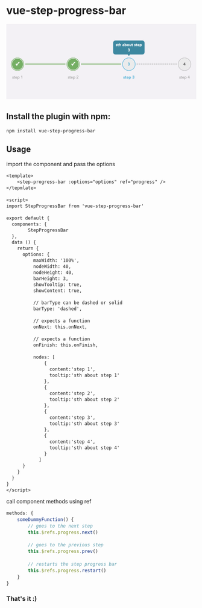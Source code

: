 # vue-step-progress-bar

![vue step progress bar](https://github.com/sajj-rahimi/step_progress_bar/blob/develop/step-progress-bar.png?raw=true)

## Install the plugin with npm:

```
npm install vue-step-progress-bar
```

## Usage

import the component and pass the options

```vue
<template>
    <step-progress-bar :options="options" ref="progress" />
</tepmlate>

<script>
import StepProgressBar from 'vue-step-progress-bar'

export default {
  components: {
        StepProgressBar
  },
  data () {
    return {
      options: {
          maxWidth: '100%',
          nodeWidth: 40,
          nodeHeight: 40,
          barHeight: 3,
          showTooltip: true,
          showContent: true,

          // barType can be dashed or solid
          barType: 'dashed',

          // expects a function
          onNext: this.onNext,

          // expects a function
          onFinish: this.onFinish,

          nodes: [
              {
                content:'step 1',
                tooltip:'sth about step 1'
              },
              {
                content:'step 2',
                tooltip:'sth about step 2'
              },
              {
                content:'step 3',
                tooltip:'sth about step 3'
              },
              {
                content:'step 4',
                tooltip:'sth about step 4'
              }
            ]
      }
    }
  }
}
</script>
```

call component methods using ref

```javascript
methods: {
    someDummyFunction() {
        // goes to the next step
        this.$refs.progress.next()

        // goes to the previous step
        this.$refs.progress.prev()

        // restarts the step progress bar
        this.$refs.progress.restart()
    }
}
```

### That's it :)
